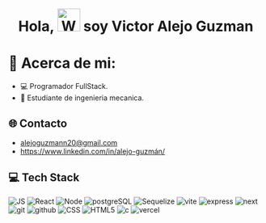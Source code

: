 <h1 align="center"> Hola, <img src="https://raw.githubusercontent.com/nixin72/nixin72/master/wave.gif" 
         alt="Waving hand animated gif"
         height="45"
         width="45" /> soy Victor Alejo Guzman</h1>

# 💫 Acerca de mi:

- 💻 Programador FullStack.
- 🔩 Estudiante de ingenieria mecanica.

## 🌐 Contacto

- alejoguzmann20@gmail.com
- https://www.linkedin.com/in/alejo-guzmán/

## 💻 Tech Stack

![JS](https://img.shields.io/badge/JavaScript-black?style=for-the-badge&logo=JavaScript) ![React](https://img.shields.io/badge/React-0f2f78?style=for-the-badge&logo=react) ![Node](https://img.shields.io/badge/Node.Js-green?style=for-the-badge) ![postgreSQL](https://img.shields.io/badge/PostgreSQL-aaaaaa?style=for-the-badge&logo=postgreSQL) ![Sequelize](https://img.shields.io/badge/sequelize-0f2f78?style=for-the-badge&logo=sequelize) ![vite](https://img.shields.io/badge/vite-00aee4?style=for-the-badge&logo=vite) ![express](https://img.shields.io/badge/expressjs-green?style=for-the-badge&logo=express) ![next](https://img.shields.io/badge/next-black?style=for-the-badge&logo=next.js) ![git](https://img.shields.io/badge/git-black?style=for-the-badge&logo=git) ![github](https://img.shields.io/badge/github-black?style=for-the-badge&logo=github) ![CSS](https://img.shields.io/badge/css-00aee4?style=for-the-badge&logo=Cascading_Style_Sheets) ![HTML5](https://img.shields.io/badge/css-aaaaaa?style=for-the-badge&logo=Html5)
![c](https://img.shields.io/badge/css-aaaaaa?style=for-the-badge&logo=Html5) ![vercel](https://img.shields.io/badge/vercel-black?style=for-the-badge&logo=vercel)
